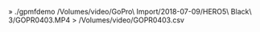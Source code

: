 » ./gpmfdemo /Volumes/video/GoPro\ Import/2018-07-09/HERO5\ Black\ 3/GOPR0403.MP4 > /Volumes/video/GOPR0403.csv


